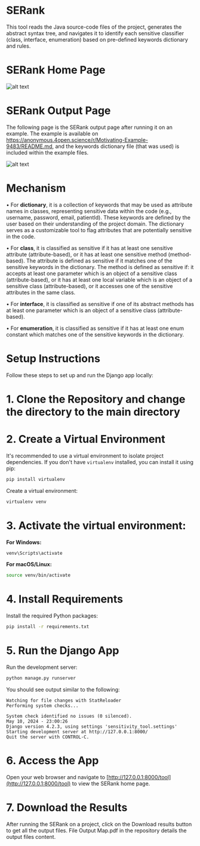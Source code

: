 # SERank
This tool reads the Java source-code files of the project, generates the abstract syntax tree, and navigates it to identify each sensitive classifier (class, interface, enumeration) based on pre-defined keywords dictionary and rules.

# SERank Home Page
![alt text](https://github.com/user-attachments/assets/59d4ace1-4745-4708-840d-52f62581d6c6)

# SERank Output Page
The following page is the SERank output page after running it on an example. The example is available on https://anonymous.4open.science/r/Motivating-Example-9483/README.md, and the keywords dictionary file (that was used) is included within the example files.

![alt text](https://github.com/user-attachments/assets/565b6261-c3ea-454c-ba75-464cede4ed5a)

# Mechanism
•	For **dictionary**, it is a collection of keywords that may be used as attribute names in classes, representing sensitive data within the code (e.g., username, password, email, patientId). These keywords are defined by the user based on their understanding of the project domain. The dictionary serves as a customizable tool to flag attributes that are potentially sensitive in the code.

•	For **class**, it is classified as sensitive if it has at least one sensitive attribute (attribute-based), or it has at least one sensitive method (method-based). The attribute is defined as sensitive if it matches one of the sensitive keywords in the dictionary. The method is defined as sensitive if: it accepts at least one parameter which is an object of a sensitive class (attribute-based), or it has at least one local variable which is an object of a sensitive class (attribute-based), or it accesses one of the sensitive attributes in the same class.

•	For **interface**, it is classified as sensitive if one of its abstract methods has at least one parameter which is an object of a sensitive class (attribute-based).

•	For **enumeration**, it is classified as sensitive if it has at least one enum constant which matches one of the sensitive keywords in the dictionary.

# Setup Instructions

Follow these steps to set up and run the Django app locally:

# 1. Clone the Repository and change the directory to the main directory 


# 2. Create a Virtual Environment

It's recommended to use a virtual environment to isolate project dependencies. If you don't have `virtualenv` installed, you can install it using pip:

```bash
pip install virtualenv
```

Create a virtual environment:

```bash
virtualenv venv
```

# 3. Activate the virtual environment:

**For Windows:**

```bash
venv\Scripts\activate
```

**For macOS/Linux:**

```bash
source venv/bin/activate
```

# 4. Install Requirements

Install the required Python packages:

```bash
pip install -r requirements.txt
```

# 5. Run the Django App

Run the development server:

```bash
python manage.py runserver
```

You should see output similar to the following:

```
Watching for file changes with StatReloader
Performing system checks...

System check identified no issues (0 silenced).
May 10, 2024 - 23:00:26
Django version 4.2.3, using settings 'sensitivity_tool.settings'
Starting development server at http://127.0.0.1:8000/
Quit the server with CONTROL-C.
```


# 6. Access the App

Open your web browser and navigate to [http://127.0.0.1:8000/tool](http://127.0.0.1:8000/tool) to view the SERank home page.



# 7. Download the Results

After running the SERank on a project, click on the Download results button to get all the output files. File Output Map.pdf in the repository details the output files content.
